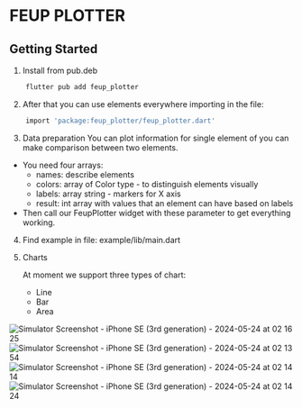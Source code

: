 # FEUP PLOTTER
## Getting Started

1. Install from pub.deb

```bash
    flutter pub add feup_plotter
```

2. After that you can use elements everywhere importing in the file:
```bash
    import 'package:feup_plotter/feup_plotter.dart'
```

3. Data preparation
You can plot information for single element of you can make comparison between two elements.
- You need four arrays:
    - names: describe elements
    - colors: array of Color type - to distinguish elements visually
    - labels: array string - markers for X axis
    - result: int array with values that an element can have based on labels
- Then call our FeupPlotter widget with these parameter to get everything working.

4. Find example in file: example/lib/main.dart
5. Charts
 
    At moment we support three types of chart:
   - Line
   - Bar
   - Area

![Simulator Screenshot - iPhone SE (3rd generation) - 2024-05-24 at 02 16 25](https://github.com/mrgarciamanuel/feup-plotter/assets/100171179/74b48518-66e7-4534-8cdd-019f8da4d5ad)
![Simulator Screenshot - iPhone SE (3rd generation) - 2024-05-24 at 02 13 54](https://github.com/mrgarciamanuel/feup-plotter/assets/100171179/8a0fbe79-0558-4fa5-ae29-8412da3bc2d9)
![Simulator Screenshot - iPhone SE (3rd generation) - 2024-05-24 at 02 14 14](https://github.com/mrgarciamanuel/feup-plotter/assets/100171179/0567eda3-9c17-4b73-b330-536b9d195fe4)
![Simulator Screenshot - iPhone SE (3rd generation) - 2024-05-24 at 02 14 24](https://github.com/mrgarciamanuel/feup-plotter/assets/100171179/3ccd165b-6f3f-48ca-8778-e7cbf8199d8c)


